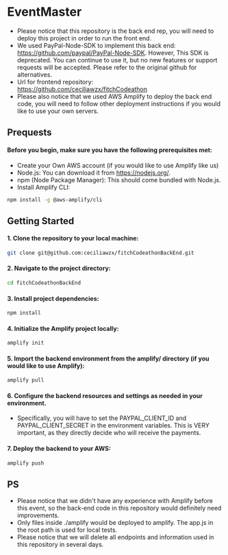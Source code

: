 # EventMaster

* Please notice that this repository is the back end rep, you will need to deploy this project in order to run the front end. 
* We used PayPal-Node-SDK to implement this back end: https://github.com/paypal/PayPal-Node-SDK. However, This SDK is deprecated. You can continue to use it, but no new features or support requests will be accepted. Please refer to the original github for alternatives. 
* Url for frontend repository: https://github.com/ceciliawzx/fitchCodeathon
* Please also notice that we used AWS Amplify to deploy the back end code, you will need to follow other deployment instructions if you would like to use your own servers. 



## Prequests

#### Before you begin, make sure you have the following prerequisites met:
* Create your Own AWS account (if you would like to use Amplify like us)
* Node.js: You can download it from https://nodejs.org/.
* npm (Node Package Manager): This should come bundled with Node.js.
* Install Amplify CLI:
```bash
npm install -g @aws-amplify/cli
```



## Getting Started
#### 1. Clone the repository to your local machine:
```bash
git clone git@github.com:ceciliawzx/fitchCodeathonBackEnd.git
```
#### 2. Navigate to the project directory:
```bash
cd fitchCodeathonBackEnd
```
#### 3. Install project dependencies:
```bash
npm install
```
#### 4. Initialize the Amplify project locally:
```bash
amplify init
```
#### 5. Import the backend environment from the amplify/ directory (if you would like to use Amplify):
```bash
amplify pull
```
#### 6. Configure the backend resources and settings as needed in your environment.
* Specifically, you will have to set the PAYPAL_CLIENT_ID and PAYPAL_CLIENT_SECRET in the environment variables. This is VERY important, as they directly decide who will receive the payments.

#### 7. Deploy the backend to your AWS:
```bash
amplify push
```


## PS
* Please notice that we didn't have any experience with Amplify before this event, so the back-end code in this repository would definitely need improvements. 
* Only files inside ./amplify would be deployed to amplify. The app.js in the root path is used for local tests. 
* Please notice that we will delete all endpoints and information used in this repository in several days. 